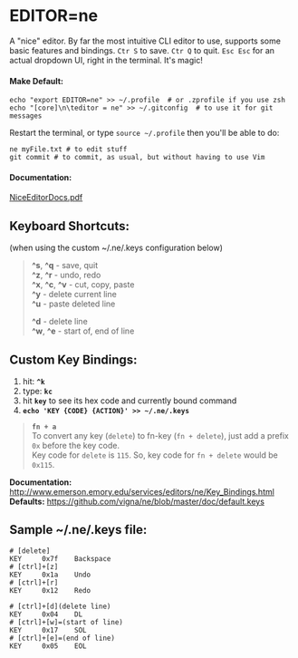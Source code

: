 # EDITOR=ne  
A "nice" editor. By far the most intuitive CLI editor to use, supports some basic features and bindings. `Ctr S` to save. `Ctr Q` to quit. `Esc Esc` for an actual dropdown UI, right in the terminal. It's magic!  
  
#### Make Default:  
```  
echo "export EDITOR=ne" >> ~/.profile  # or .zprofile if you use zsh  
echo "[core]\n\teditor = ne" >> ~/.gitconfig  # to use it for git messages  
```  
Restart the terminal, or type `source ~/.profile` then you'll be able to do:  
```  
ne myFile.txt # to edit stuff  
git commit # to commit, as usual, but without having to use Vim  
```  
  
#### Documentation:  
[NiceEditorDocs.pdf](https://github.com/paulshorey/notes/raw/b3a1b95c4ebd57301a28c5b25ae9520d3735e44d/files/linked/NiceEditorDocs.pdf)  
  
## Keyboard Shortcuts:  
(when using the custom ~/.ne/.keys configuration below)  
  
> **^s**, **^q** - save, quit  
> **^z**, **^r**  - undo, redo  
> **^x**, **^c**, **^v**  - cut, copy, paste  
> **^y**  - delete current line  
> **^u**  - paste deleted line  
>  
> **^d** - delete line  
> **^w**, **^e** - start of, end of line  
  
## Custom Key Bindings:  
1. hit: **`^k`**  
2. type: **`kc`**  
3. hit **`key`** to see its hex code and currently bound command  
4. **`echo 'KEY {CODE} {ACTION}' >> ~/.ne/.keys`**  
  
> **`fn + a`**  
> To convert any key (`delete`) to fn-key (`fn + delete`), just add a prefix `0x` before the key code.  
> Key code for `delete` is `115`. So, key code for `fn + delete` would be `0x115`.  
  
**Documentation:** http://www.emerson.emory.edu/services/editors/ne/Key_Bindings.html  
**Defaults:** https://github.com/vigna/ne/blob/master/doc/default.keys​  
  
## Sample ~/.ne/.keys file:  
  
    # [delete]  
    KEY     0x7f    Backspace  
    # [ctrl]+[z]  
    KEY     0x1a    Undo  
    # [ctrl]+[r]  
    KEY     0x12    Redo  
  
    # [ctrl]+[d](delete line)  
    KEY     0x04    DL  
    # [ctrl]+[w]=(start of line)  
    KEY     0x17    SOL  
    # [ctrl]+[e]=(end of line)  
    KEY     0x05    EOL  
